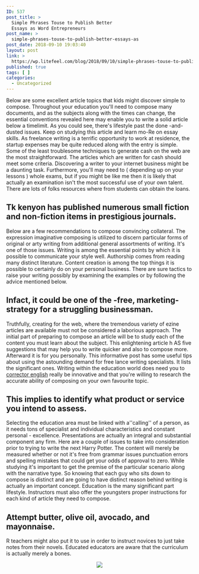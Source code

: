 ```yaml
---
ID: 537
post_title: >
  Simple Phrases Touse to Publish Better
  Essays as Word Entrepreneurs
post_name: >
  simple-phrases-touse-to-publish-better-essays-as
post_date: 2018-09-10 19:03:40
layout: post
link: >
  https://wp.litefeel.com/blog/2018/09/10/simple-phrases-touse-to-publish-better-essays-as/
published: true
tags: [ ]
categories:
  - Uncategorized
---
```

<p>Below are some excellent article topics that kids might discover simple to compose. Throughout your education you'll need to compose many documents, and as the subjects along with the times can change, the essential conventions revealed here may enable you to write a solid article below a timelimit. As you could see, there's lifestyle past the done -and-dusted issues. Keep on studying this article and learn mo-Re on essay skills. As freelance writing is a terrific opportunity to work at residence, the startup expenses may be quite reduced along with the entry is simple. Some of the least troublesome techniques to generate cash on the web are the most straightforward. The articles which are written for cash should meet some criteria. Discovering a writer to your internet business might be a daunting task. Furthermore, you'll may need to ( depending up on your lessons ) whole exams, but if you might be like me then it is likely that actually an examination isn't the most successful use of your own talent. There are lots of folks resources where from students can obtain the loans.  <h2>Tk kenyon has published numerous small fiction and non-fiction items in prestigious journals.</h2><p>Below are a few recommendations to compose convincing collateral. The expression imaginative composing is utilized to discern particular forms of original or arty writing from additional general assortments of writing. It's one of those issues. Writing is among the essential points by which it is possible to communicate your style well. Authorship comes from reading many distinct literature. Content creation is among the top things it is possible to certainly do on your personal business. There are sure tactics to raise your writing possibly by examining the examples or by following the advice mentioned below.  <h2>Infact, it could be one of the -free, marketing-strategy for a struggling businessman.</h2><p>Truthfully, creating for the web, where the tremendous variety of ezine articles are available must not be considered a laborious approach. The initial part of preparing to compose an article will be to study each of the content you must learn about the subject. This enlightening article h AS five suggestions that may help you to write quicker and also to compose more. Afterward it is for you personally. This informative post has some useful tips about using the astounding demand for free lance writing specialists. It lists the significant ones. Writing within the education world does need you to <a href="https://sentencechecker.top/">corrector english</a> really be innovative and that you're willing to research the accurate ability of composing on your own favourite topic. <p style="text-align:center"></p>  <h2>This implies to identify what product or service you intend to assess.</h2><p>Selecting the education area must be linked with a''calling'' of a person, as it needs tons of specialist and individual characteristics and constant personal - excellence. Presentations are actually an integral and substantial component any firm. Here are a couple of issues to take into consideration prior to trying to write the next Harry Potter. The content will merely be measured whether or not it's free from grammar issues punctuation errors and spelling mistakes that could get your odds of approval to zero. While studying it's important to get the premise of the particular scenario along with the narrative type. So knowing that each guy who sits down to compose is distinct and are going to have distinct reason behind writing is actually an important concept. Education is the many significant part lifestyle. Instructors must also offer the youngsters proper instructions for each kind of article they need to compose.  <h2>Attempt butter, olive oil, avocado, and mayonnaise.</h2><p>R teachers might also put it to use in order to instruct novices to just take notes from their novels. Educated educators are aware that the curriculum is actually merely a bones. <p style="text-align:center"><img src="http://kenyacoastpoly.ac.ke/sites/default/files/field/image/DSC07059.JPG" style="max-width: 500px;border: none"></p>
